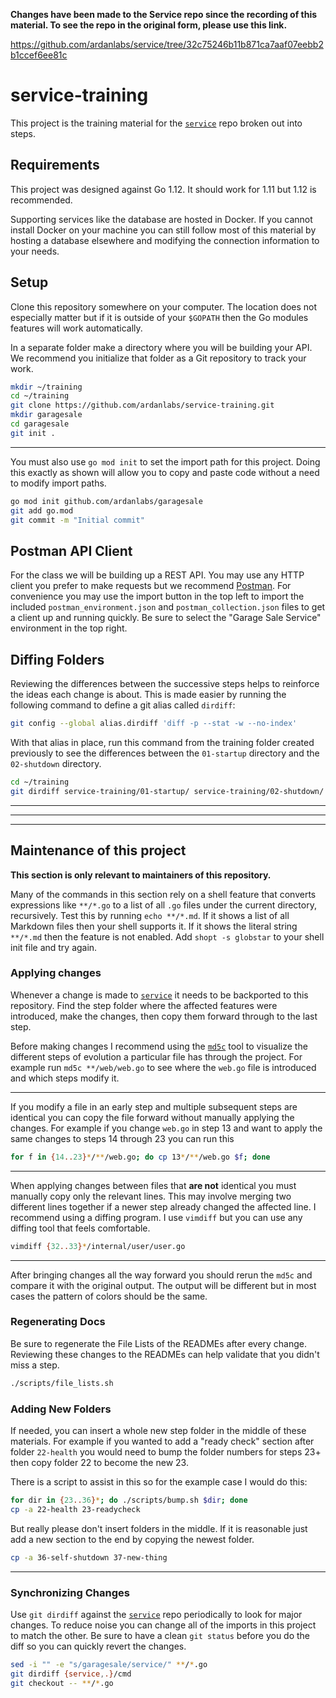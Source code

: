 **Changes have been made to the Service repo since the recording of this material.
To see the repo in the original form, please use this link.**

https://github.com/ardanlabs/service/tree/32c75246b11b871ca7aaf07eebb2b1ccef6ee81c

# service-training

This project is the training material for the [`service`][service] repo broken
out into steps.

## Requirements

This project was designed against Go 1.12. It should work for 1.11 but 1.12 is
recommended.

Supporting services like the database are hosted in Docker. If you cannot
install Docker on your machine you can still follow most of this material by
hosting a database elsewhere and modifying the connection information to your
needs.

## Setup

Clone this repository somewhere on your computer. The location does not
especially matter but if it is outside of your `$GOPATH` then the Go modules
features will work automatically.

In a separate folder make a directory where you will be building your API. We
recommend you initialize that folder as a Git repository to track your work.


```sh
mkdir ~/training
cd ~/training
git clone https://github.com/ardanlabs/service-training.git
mkdir garagesale
cd garagesale
git init .
```

---

You must also use `go mod init` to set the import path for this project. Doing
this exactly as shown will allow you to copy and paste code without a need to
modify import paths.

```sh
go mod init github.com/ardanlabs/garagesale
git add go.mod
git commit -m "Initial commit"
```

## Postman API Client

For the class we will be building up a REST API. You may use any HTTP client
you prefer to make requests but we recommend [Postman](https://www.getpostman.com/).
For convenience you may use the import button in the top left to import the
included `postman_environment.json` and `postman_collection.json` files to get
a client up and running quickly. Be sure to select the "Garage Sale Service"
environment in the top right.

## Diffing Folders

Reviewing the differences between the successive steps helps to reinforce the
ideas each change is about. This is made easier by running the following
command to define a git alias called `dirdiff`:

```sh
git config --global alias.dirdiff 'diff -p --stat -w --no-index'
```

With that alias in place, run this command from the training folder created previously to see the
differences between the `01-startup` directory and the `02-shutdown` directory.

```sh
cd ~/training
git dirdiff service-training/01-startup/ service-training/02-shutdown/
```

---
---
---

## Maintenance of this project

**This section is only relevant to maintainers of this repository.**

Many of the commands in this section rely on a shell feature that converts
expressions like `**/*.go` to a list of all `.go` files under the current
directory, recursively. Test this by running `echo **/*.md`. If it shows a list
of all Markdown files then your shell supports it. If it shows the literal
string `**/*.md` then the feature is not enabled. Add `shopt -s globstar` to
your shell init file and try again.

### Applying changes

Whenever a change is made to [`service`][service] it needs to be backported to
this repository. Find the step folder where the affected features were
introduced, make the changes, then copy them forward through to the last step.

Before making changes I recommend using the [`md5c`](https://github.com/jcbwlkr/md5c)
tool to visualize the different steps of evolution a particular file has
through the project. For example run `md5c **/web/web.go` to see where the
`web.go` file is introduced and which steps modify it.

---

If you modify a file in an early step and multiple subsequent steps are
identical you can copy the file forward without manually applying the changes.
For example if you change `web.go` in step 13 and want to apply the same
changes to steps 14 through 23 you can run this

```sh
for f in {14..23}*/**/web.go; do cp 13*/**/web.go $f; done
```

---

When applying changes between files that **are not** identical you must
manually copy only the relevant lines. This may involve merging two different
lines together if a newer step already changed the affected line. I recommend
using a diffing program. I use `vimdiff` but you can use any diffing tool that
feels comfortable.

```sh
vimdiff {32..33}*/internal/user/user.go
```

---

After bringing changes all the way forward you should rerun the `md5c` and
compare it with the original output. The output will be different but in most
cases the pattern of colors should be the same.

### Regenerating Docs

Be sure to regenerate the File Lists of the READMEs after every change.
Reviewing these changes to the READMEs can help validate that you didn't miss a
step.

```sh
./scripts/file_lists.sh
```

### Adding New Folders

If needed, you can insert a whole new step folder in the middle of these
materials. For example if you wanted to add a "ready check" section after
folder `22-health` you would need to bump the folder numbers for steps 23+ then
copy folder 22 to become the new 23.

There is a script to assist in this so for the example case I would do this:

```sh
for dir in {23..36}*; do ./scripts/bump.sh $dir; done
cp -a 22-health 23-readycheck
```

But really please don't insert folders in the middle. If it is reasonable just
add a new section to the end by copying the newest folder.

```sh
cp -a 36-self-shutdown 37-new-thing
```

---

### Synchronizing Changes

Use `git dirdiff` against the [`service`][service] repo periodically to look
for major changes. To reduce noise you can change all of the imports in this
project to match the other. Be sure to have a clean `git status` before you do
the diff so you can quickly revert the changes.

```sh
sed -i "" -e "s/garagesale/service/" **/*.go
git dirdiff {service,.}/cmd
git checkout -- **/*.go
```

[service]: https://github.com/ardanlabs/service
